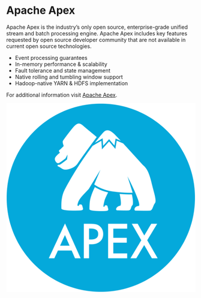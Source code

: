 Apache Apex
================================================================================

Apache Apex is the industry’s only open source, enterprise-grade unified stream and batch processing engine.  Apache Apex includes key features requested by open source developer community that are not available in current open source technologies.

* Event processing guarantees
* In-memory performance & scalability
* Fault tolerance and state management
* Native rolling and tumbling window support
* Hadoop-native YARN & HDFS implementation

For additional information visit [Apache Apex](http://apex.apache.org/).

[![](images/apex_logo.png)](http://apex.apache.org/)
